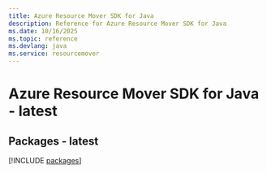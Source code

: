 ```yaml
---
title: Azure Resource Mover SDK for Java
description: Reference for Azure Resource Mover SDK for Java
ms.date: 10/16/2025
ms.topic: reference
ms.devlang: java
ms.service: resourcemover
---
```

# Azure Resource Mover SDK for Java - latest
## Packages - latest
[!INCLUDE [packages](resource-mover-index.md)]